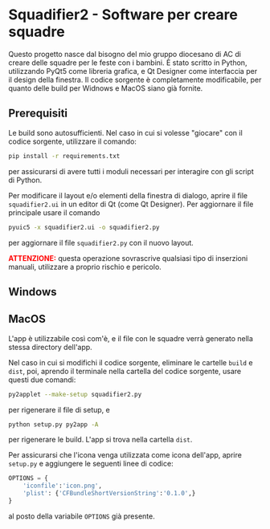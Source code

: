 # Squadifier2 - Software per creare squadre
Questo progetto nasce dal bisogno del mio gruppo diocesano di AC di creare delle squadre per le feste con i bambini.
È stato scritto in Python, utilizzando PyQt5 come libreria grafica, e Qt Designer come interfaccia per il design della finestra.
Il codice sorgente è completamente modificabile, per quanto delle build per Widnows e MacOS siano già fornite.

## Prerequisiti
Le build sono autosufficienti. Nel caso in cui si volesse "giocare" con il codice sorgente, utilizzare il comando:

```bash
pip install -r requirements.txt
```
per assicurarsi di avere tutti i moduli necessari per interagire con gli script di Python.

Per modificare il layout e/o elementi della finestra di dialogo, aprire il file `squadifier2.ui` in un editor di Qt (come Qt Designer). Per aggiornare il file principale usare il comando

```bash
pyuic5 -x squadifier2.ui -o squadifier2.py
```
per aggiornare il file `squadifier2.py` con il nuovo layout.<br />

<span style="color: red"><b>ATTENZIONE:</b></span> questa operazione sovrascrive qualsiasi tipo di inserzioni manuali, utilizzare a proprio rischio e pericolo.
## Windows


## MacOS
L'app è utilizzabile così com'è, e il file con le squadre verrà generato nella stessa directory dell'app.

Nel caso in cui si modifichi il codice sorgente, eliminare le cartelle `build` e `dist`, poi, aprendo il terminale nella cartella del codice sorgente, usare questi due comandi:

```bash
py2applet --make-setup squadifier2.py
```
per rigenerare il file di setup, e

```bash
python setup.py py2app -A
```
per rigenerare le build. L'app si trova nella cartella `dist`.

Per assicurarsi che l'icona venga utilizzata come icona dell'app, aprire `setup.py` e aggiungere le seguenti linee di codice:

```python
OPTIONS = {
    'iconfile':'icon.png',
    'plist': {'CFBundleShortVersionString':'0.1.0',}
}
```

al posto della variabile `OPTIONS` già presente.